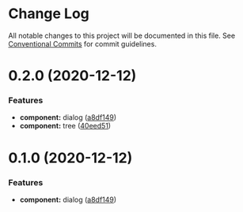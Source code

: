 # Change Log

All notable changes to this project will be documented in this file.
See [Conventional Commits](https://conventionalcommits.org) for commit guidelines.

# 0.2.0 (2020-12-12)


### Features

* **component:** dialog ([a8df149](https://github.com/zwsf/el-demo/commit/a8df14948701f52bc260a7ac36be5e79298f15ca))
* **component:** tree ([40eed51](https://github.com/zwsf/el-demo/commit/40eed518e5a6a621142e07f1dc30657ac0677bc3))





# 0.1.0 (2020-12-12)


### Features

* **component:** dialog ([a8df149](https://github.com/zwsf/el-demo/commit/a8df14948701f52bc260a7ac36be5e79298f15ca))
